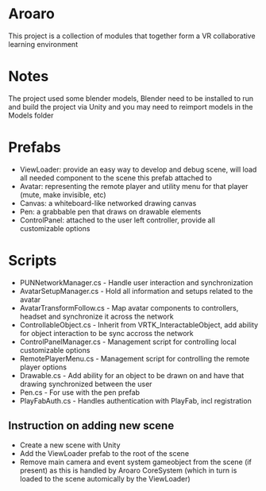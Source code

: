 # Aroaro
This project is a collection of modules that together form a VR collaborative learning environment

# Notes
The project used some blender models, Blender need to be installed to run and build the project via Unity and you may need to reimport models in the Models folder

# Prefabs
- ViewLoader: provide an easy way to develop and debug scene, will load all needed component to the scene this prefab attached to
- Avatar: representing the remote player and utility menu for that player (mute, make invisible, etc)
- Canvas: a whiteboard-like networked drawing canvas
- Pen: a grabbable pen that draws on drawable elements
- ControlPanel: attached to the user left controller, provide all customizable options

# Scripts

- PUNNetworkManager.cs - Handle user interaction and synchronization
- AvatarSetupManager.cs - Hold all information and setups related to the avatar
- AvatarTransformFollow.cs - Map avatar components to controllers, headset and synchronize it across the network
- ControllableObject.cs - Inherit from VRTK_InteractableObject, add ability for object interaction to be sync accross the network
- ControlPanelManager.cs - Management script for controlling local customizable options
- RemotePlayerMenu.cs - Management script for controlling the remote player options
- Drawable.cs - Add ability for an object to be drawn on and have that drawing synchronized between the user
- Pen.cs - For use with the pen prefab
- PlayFabAuth.cs - Handles authentication with PlayFab, incl registration

## Instruction on adding new scene
- Create a new scene with Unity
- Add the ViewLoader prefab to the root of the scene
- Remove main camera and event system gameobject from the scene (if present) as this is handled by Aroaro CoreSystem (which in turn is loaded to the scene automically by the ViewLoader)

